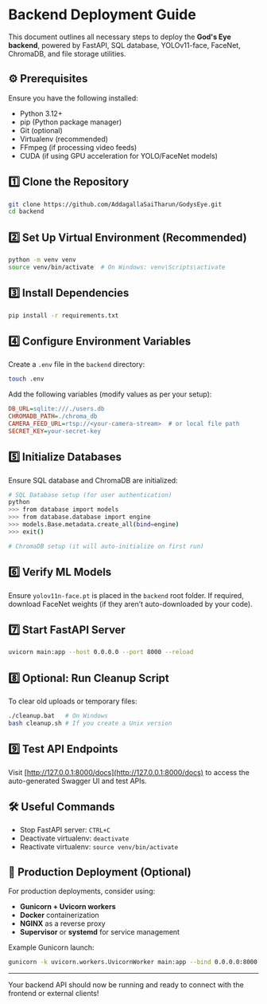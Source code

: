 # Backend Deployment Guide

This document outlines all necessary steps to deploy the **God's Eye backend**, powered by FastAPI, SQL database, YOLOv11-face, FaceNet, ChromaDB, and file storage utilities.

## ⚙️ Prerequisites

Ensure you have the following installed:

* Python 3.12+
* pip (Python package manager)
* Git (optional)
* Virtualenv (recommended)
* FFmpeg (if processing video feeds)
* CUDA (if using GPU acceleration for YOLO/FaceNet models)

## 1️⃣ Clone the Repository

```bash
git clone https://github.com/AddagallaSaiTharun/GodysEye.git
cd backend
```

## 2️⃣ Set Up Virtual Environment (Recommended)

```bash
python -m venv venv
source venv/bin/activate  # On Windows: venv\Scripts\activate
```

## 3️⃣ Install Dependencies

```bash
pip install -r requirements.txt
```

## 4️⃣ Configure Environment Variables

Create a `.env` file in the `backend` directory:

```bash
touch .env
```

Add the following variables (modify values as per your setup):

```ini
DB_URL=sqlite:///./users.db
CHROMADB_PATH=./chroma_db
CAMERA_FEED_URL=rtsp://<your-camera-stream>  # or local file path
SECRET_KEY=your-secret-key
```

## 5️⃣ Initialize Databases

Ensure SQL database and ChromaDB are initialized:

```bash
# SQL Database setup (for user authentication)
python
>>> from database import models
>>> from database.database import engine
>>> models.Base.metadata.create_all(bind=engine)
>>> exit()

# ChromaDB setup (it will auto-initialize on first run)
```

## 6️⃣ Verify ML Models

Ensure `yolov11n-face.pt` is placed in the `backend` root folder.
If required, download FaceNet weights (if they aren’t auto-downloaded by your code).

## 7️⃣ Start FastAPI Server

```bash
uvicorn main:app --host 0.0.0.0 --port 8000 --reload
```

## 8️⃣ Optional: Run Cleanup Script

To clear old uploads or temporary files:

```bash
./cleanup.bat   # On Windows
bash cleanup.sh # If you create a Unix version
```

## 9️⃣ Test API Endpoints

Visit [http://127.0.0.1:8000/docs](http://127.0.0.1:8000/docs) to access the auto-generated Swagger UI and test APIs.

## 🛠️ Useful Commands

* Stop FastAPI server: `CTRL+C`
* Deactivate virtualenv: `deactivate`
* Reactivate virtualenv: `source venv/bin/activate`

## 🚀 Production Deployment (Optional)

For production deployments, consider using:

* **Gunicorn + Uvicorn workers**
* **Docker** containerization
* **NGINX** as a reverse proxy
* **Supervisor** or **systemd** for service management

Example Gunicorn launch:

```bash
gunicorn -k uvicorn.workers.UvicornWorker main:app --bind 0.0.0.0:8000
```

---

Your backend API should now be running and ready to connect with the frontend or external clients!
